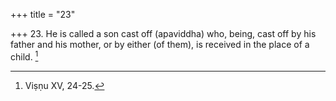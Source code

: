 +++
title = "23"

+++
23. He is called a son cast off (apaviddha) who, being, cast off by his father and his mother, or by either (of them), is received in the place of a child. [^21] 


[^21]:  Viṣṇu XV, 24-25.
